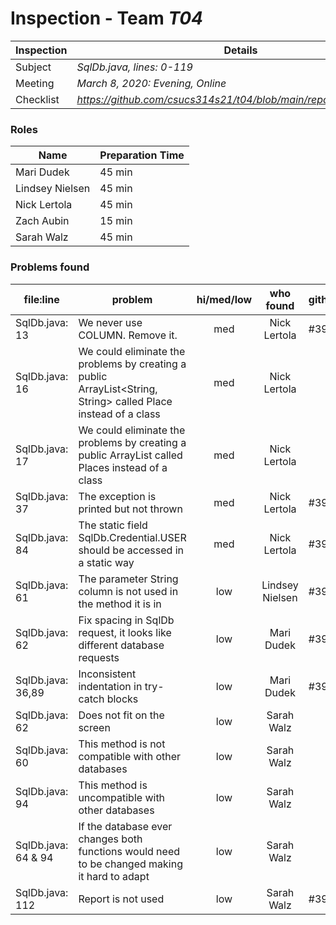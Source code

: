 # Inspection - Team *T04* 
 
| Inspection | Details |
| ----- | ----- |
| Subject | *SqlDb.java, lines: 0-119* |
| Meeting | *March 8, 2020: Evening, Online* |
| Checklist | *https://github.com/csucs314s21/t04/blob/main/reports/checklist.md* |

### Roles

| Name | Preparation Time |
| ---- | ---- |
| Mari Dudek | 45 min |
| Lindsey Nielsen | 45 min |
| Nick Lertola | 45 min |
| Zach Aubin | 15 min |
| Sarah Walz | 45 min |

### Problems found

| file:line | problem | hi/med/low | who found | github#  |
| --- | --- | :---: | :---: | --- |
| SqlDb.java: 13 | We never use COLUMN. Remove it. | med | Nick Lertola | #397 |
| SqlDb.java: 16 | We could eliminate the problems by creating a public ArrayList<String, String> called Place instead of a class | med | Nick Lertola |  |
| SqlDb.java: 17 | We could eliminate the problems by creating a public ArrayList<Place> called Places instead of a class | med | Nick Lertola |  |
| SqlDb.java: 37 | The exception is printed but not thrown | med | Nick Lertola | #394 |
| SqlDb.java: 84 | The static field SqlDb.Credential.USER should be accessed in a static way | med | Nick Lertola | #395 |
| SqlDb.java: 61 | The parameter String column is not used in the method it is in | low | Lindsey Nielsen | #397 |
| SqlDb.java: 62 | Fix spacing in SqlDb request, it looks like different database requests | low | Mari Dudek | #396 | 
| SqlDb.java: 36,89 | Inconsistent indentation in try-catch blocks | low | Mari Dudek | #396 |
| SqlDb.java: 62 | Does not fit on the screen | low | Sarah Walz | |
| SqlDb.java: 60 | This method is not compatible with other databases | low | Sarah Walz | |
| SqlDb.java: 94 | This method is uncompatible with other databases | low | Sarah Walz | |
| SqlDb.java: 64 & 94 | If the database ever changes both functions would need to be changed making it hard to adapt | low | Sarah Walz | |
| SqlDb.java: 112 | Report is not used | low | Sarah Walz | #397 |
